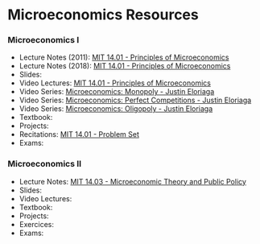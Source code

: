 # Microeconomics Resources

### Microeconomics I

- Lecture Notes (2011): [MIT 14.01 - Principles of Microeconomics](https://ocw.mit.edu/courses/economics/14-01sc-principles-of-microeconomics-fall-2011/)
- Lecture Notes (2018): [MIT 14.01 - Principles of Microeconomics](https://ocw.mit.edu/courses/economics/14-01-principles-of-microeconomics-fall-2018/lecture-notes/)
- Slides:
- Video Lectures: [MIT 14.01 - Principles of Microeconomics](https://www.youtube.com/playlist?list=PLUl4u3cNGP62oJSoqb4Rf-vZMGUBe59G-)
- Video Series: [Microeconomics: Monopoly - Justin Eloriaga](https://www.youtube.com/playlist?list=PLEuzmtv9IuT9LBZGowAZkljf6hWjv-Dy5)
- Video Series: [Microeconomics: Perfect Competitions - Justin Eloriaga](https://www.youtube.com/playlist?list=PLEuzmtv9IuT-QSL3W0fqFxlT4fvRI-pVP)
- Video Series: [Microeconomics: Oligopoly - Justin Eloriaga](https://www.youtube.com/playlist?list=PLEuzmtv9IuT92vw-PC5qc5sAIwSJ0-zsG)
- Textbook:
- Projects:
- Recitations: [MIT 14.01 - Problem Set](https://ocw.mit.edu/courses/economics/14-01-principles-of-microeconomics-fall-2018/problem-sets/)
- Exams:

### Microeconomics II

- Lecture Notes: [MIT 14.03 - Microeconomic Theory and Public Policy](https://ocw.mit.edu/courses/economics/14-03-microeconomic-theory-and-public-policy-fall-2016/lecture-notes/)
- Slides:
- Video Lectures:
- Textbook:
- Projects:
- Exercices:
- Exams:

